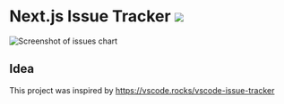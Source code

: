 <h1> Next.js Issue Tracker 
  <a aria-label="Vercel logo" href="https://vercel.com">
    <img src="https://badgen.net/badge/icon/Made%20at%20Vercel?icon=zeit&label&color=black&labelColor=black">
  </a>
</h1

![Screenshot of issues chart](https://user-images.githubusercontent.com/18369201/150700115-a3c3a4aa-ecc1-4866-b5da-a020f608d590.png)

## Idea

This project was inspired by https://vscode.rocks/vscode-issue-tracker
